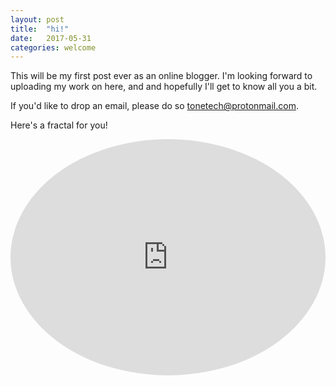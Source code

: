 ```yaml
---
layout: post
title:  "hi!"
date:   2017-05-31 
categories: welcome
---
```

This will be my first post ever as an online blogger. I'm looking forward to uploading my work on here, and and hopefully I'll get to know all you a bit.

If you'd like to drop an email, please do so [tonetech@protonmail.com](mailto:tonetech@protonmail.com).

Here's a fractal for you! 

<div style="width:100%;height:0;padding-bottom:75%;position:relative;"><iframe src="https://giphy.com/embed/xUA7aQJOgAdl3dtbTW" width="100%" height="100%"  style="position:absolute;border-radius:50%" margin="auto"  frameBorder="0" class="giphy-embed" allowFullScreen></iframe></div><p><a href="https://giphy.com/gifs/fractals-xUA7aQJOgAdl3dtbTW"></a></p>

[dastardlymut]:      https://dastardlymut.github.io/home/
